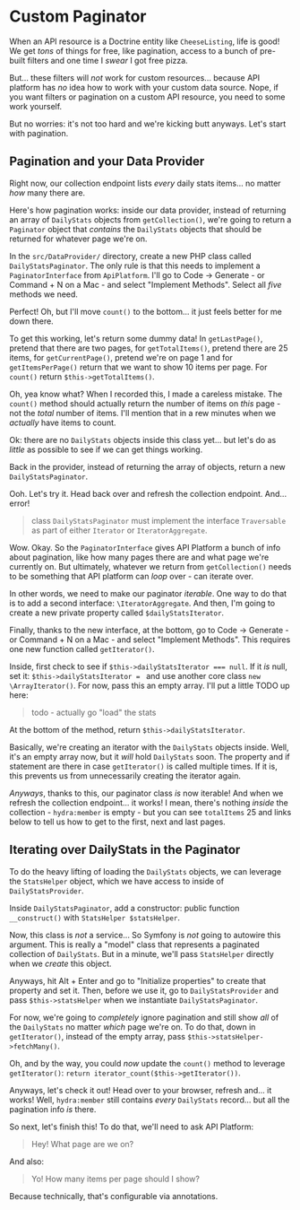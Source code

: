 # Custom Paginator

When an API resource is a Doctrine entity like `CheeseListing`, life is good!
We get *tons* of things for free, like pagination, access to a bunch of pre-built
filters and one time I *swear* I got free pizza.

But... these filters will *not* work for custom resources... because API platform
has *no* idea how to work with your custom data source. Nope, if you want filters
or pagination on a custom API resource, you need to some work yourself.

But no worries: it's not too hard and we're kicking butt anyways. Let's start with
pagination.

## Pagination and your Data Provider

Right now, our collection endpoint lists *every* daily stats items... no matter
*how* many there are.

Here's how pagination works: inside our data provider, instead of returning
an array of `DailyStats` objects from `getCollection()`, we're going to return a
`Paginator` object that *contains* the `DailyStats` objects that should be returned
for whatever page we're on.

In the `src/DataProvider/` directory, create a new PHP class called
`DailyStatsPaginator`. The only rule is that this needs to implement a
`PaginatorInterface` from `ApiPlatform`. I'll go to Code -> Generate - or
Command + N on a Mac - and select "Implement Methods". Select all
*five* methods we need.

Perfect! Oh, but I'll move `count()` to the bottom... it just feels better for me
down there.

To get this working, let's return some dummy data! In `getLastPage()`, pretend
that there are two pages, for `getTotalItems()`, pretend there are 25 items, for
`getCurrentPage()`, pretend we're on page 1 and for `getItemsPerPage()` return that
we want to show 10 items per page. For `count()` return `$this->getTotalItems()`.

Oh, yea know what? When I recorded this, I made a careless mistake. The `count()`
method should actually return the number of items on *this* page - not the *total*
number of items. I'll mention that in a rew minutes when we *actually* have items
to count.

Ok: there are no `DailyStats` objects inside this class yet... but let's
do as *little* as possible to see if we can get things working.

Back in the provider, instead of returning the array of objects, return a new
`DailyStatsPaginator`.

Ooh. Let's try it. Head back over and refresh the collection endpoint. And...
error!

> class `DailyStatsPaginator` must implement the interface `Traversable` as part
> of either `Iterator` or `IteratorAggregate`.

Wow. Okay. So the `PaginatorInterface` gives API Platform a bunch of info
about pagination, like how many pages there are and what page we're currently on.
But ultimately, whatever we return from `getCollection()` needs to be something
that API platform can *loop* over - can iterate over.

In other words, we need to make our paginator *iterable*. One way to do that is
to add a second interface: `\IteratorAggregate`. And then, I'm going to create a
new private property called `$dailyStatsIterator`.

Finally, thanks to the new interface, at the bottom, go to Code -> Generate - or
Command + N on a Mac - and select "Implement Methods". This requires one new function
called `getIterator()`.

Inside, first check to see if `$this->dailyStatsIterator === null`. If it *is*
null, set it: `$this->dailyStatsIterator = ` and use another core class
`new \ArrayIterator()`. For now, pass this an empty array. I'll put a little
TODO up here:

> todo - actually go "load" the stats

At the bottom of the method, return `$this->dailyStatsIterator`.

Basically, we're creating an iterator with the `DailyStats` objects inside. Well,
it's an empty array now, but it *will* hold `DailyStats` soon. The property
and if statement are there in case `getIterator()` is called multiple times. If
it is, this prevents us from unnecessarily creating the iterator again.

*Anyways*, thanks to this, our paginator class *is* now iterable! And when we
refresh the collection endpoint... it works! I mean, there's nothing *inside*
the collection - `hydra:member` is empty - but you can see `totalItems` 25 and
links below to tell us how to get to the first, next and last pages.

## Iterating over DailyStats in the Paginator

To do the heavy lifting of loading the `DailyStats` objects, we can leverage the
`StatsHelper` object, which we have access to inside of `DailyStatsProvider`.

Inside `DailyStatsPaginator`, add a constructor: public function `__construct()`
with `StatsHelper $statsHelper`.

Now, this class is *not* a service... So Symfony is *not* going to autowire this
argument. This is really a "model" class that represents a paginated collection
of `DailyStats`. But in a minute, we'll pass `StatsHelper` directly when we *create*
this object.

Anyways, hit Alt + Enter and go to "Initialize properties" to create that property
and set it. Then, before we use it, go to `DailyStatsProvider` and pass
`$this->statsHelper` when we instantiate `DailyStatsPaginator`.

For now, we're going to *completely* ignore pagination and still show *all*
of the `DailyStats` no matter *which* page we're on. To do that, down in
`getIterator()`, instead of the empty array, pass `$this->statsHelper->fetchMany()`.

Oh, and by the way, you could *now* update the `count()` method to leverage
`getIterator()`: `return iterator_count($this->getIterator())`.

Anyways, let's check it out! Head over to your browser, refresh and... it works!
Well, `hydra:member` still contains *every* `DailyStats` record... but all the
pagination info *is* there.

So next, let's finish this! To do that, we'll need to ask API Platform:

> Hey! What page are we on?

And also:

> Yo! How many items per page should I show?

Because technically, that's configurable via annotations.
